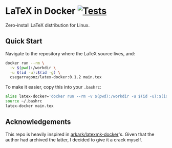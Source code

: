 # LaTeX in Docker [![Tests](https://github.com/csegarragonz/latex-docker/actions/workflows/tests.yml/badge.svg?branch=main)](https://github.com/csegarragonz/latex-docker/actions/workflows/tests.yml)

Zero-install LaTeX distribution for Linux.

## Quick Start

Navigate to the repository where the LaTeX source lives, and:

```bash
docker run --rm \
  -v $(pwd):/workdir \
  -u $(id -u):$(id -g) \
  csegarragonz/latex-docker:0.1.2 main.tex
```

To make it easier, copy this into your `.bashrc`:

```bash
alias latex-docker='docker run --rm -v $(pwd):/workdir -u $(id -u):$(id -g) csegarragonz/latex-docker:0.1.2'
source ~/.bashrc
latex-docker main.tex
```

## Acknowledgements

This repo is heavily inspired in [arkark/latexmk-docker](https://github.com/arkark/latexmk-docker)'s.
Given that the author had archived the latter, I decided to give it a crack
myself.
